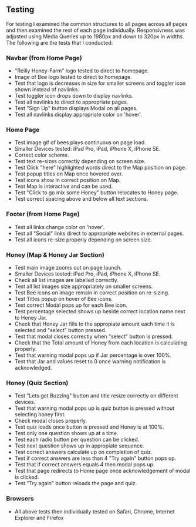 ## Testing

For testing I examined the common structures to all pages across all pages and then examined the rest of each page individually. 
Responsivness was adjusted using Media Queries up to 1980px and down to 320px in widths.
The following are the tests that I conducted:

### Navbar (from Home Page)
* "Reilly Honey-Farm" logo tested to direct to homepage.
* Image of Bee logo tested to direct to homepage.
* Test that logo is decreases in size for smaller screens and toggler icon shown instead of navlinks.
* Test toggler icon drops down to display navlinks.
* Test all navlinks to direct to appropriate pages.
* Test "Sign Up" button displays Modal on all pages.
* Test all navlinks display appropriate color on 'hover'.

### Home Page 
* Test image gif of bees plays continuous on page load.
* Smaller Devices tested: iPad Pro, iPad, iPhone X, iPhone SE.
* Correct color scheme.
* Test text re-sizes correctly depending on screen size.
* Test Click "here" highlighted words direct to the Map position on page.
* Test popup titles on Map once hovered over.
* Test icons show in correct position on Map.
* Test Map is interactive and can be used.
* Test "Click to go mix some Honey" button relocates to Honey page.
* Test correct spacing above and below all text sections.

### Footer (from Home Page)
* Test all links change color on 'hover'.
* Test all "Social" links direct to appropriate websites in external pages.
* Test all icons re-size properly depending on screen size.

### Honey (Map & Honey Jar Section)
* Test main image zooms out on page launch.
* Smaller Devices tested: iPad Pro, iPad, iPhone X, iPhone SE.
* Check all list images are labelled correctly.
* Test all list images size appropriately on smaller screens.
* Test Bee icons on image remain in correct position on re-sizing.
* Test Titles popup on hover of Bee icons.
* Test correct Modal pops up for each Bee icon.
* Test percentage selected shows up beside correct location name next to Honey Jar.
* Check that Honey Jar fills to the appropiate amount each time it is selected and "select" button pressed.
* Test that modal closes correctly when "select" button is pressed.
* Check that the Total amount of Honey from each location is calculating properly.
* Test that warning modal pops up if Jar percentage is over 100%.
* Test that Jar and values reset to 0 once warning notification is acknowledged.


### Honey (Quiz Section)
* Test "Lets get Buzzing" button and title resize correctly on different devices.
* Test that warning modal pops up is quiz button is pressed without selecting honey first.
* Check modal closes properly.
* Test quiz loads once button is pressed and Honey is at 100%.
* Test only one question shows up at a time.
* Test each radio button per question can be clicked. 
* Test next question shows up in appropiate sequence.
* Test correct answers calculate up on completion of quiz.
* Test if correct answers are less than 4 "Try again" button pops up.
* Test that if correct answers equals 4 then modal pops up.
* Test that page redirects to Home page once acknowledgement of modal is clicked.
* Test "Try again" button reloads the page and quiz.


### Browsers

* All above tests then individually tested on Safari, Chrome, Internet Explorer and Firefox
